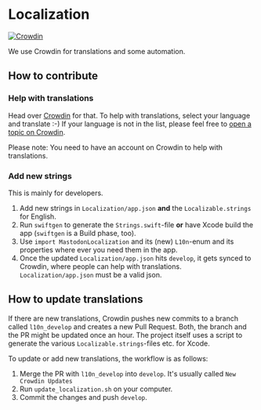 # Localization
[![Crowdin](https://badges.crowdin.net/mastodon-for-ios/localized.svg)](https://crowdin.com/project/mastodon-for-ios)

We use Crowdin for translations and some automation.

## How to contribute

### Help with translations

Head over [Crowdin][crowdin-mastodon-ios] for that. To help with translations, select your language and translate :-) If your language is not in the list, please feel free to [open a topic on Crowdin](crowdin-mastodon-ios-discussions).

Please note: You need to have an account on Crowdin to help with translations.

### Add new strings

This is mainly for developers.

1. Add new strings in `Localization/app.json` **and** the `Localizable.strings` for English.
2. Run `swiftgen` to generate the `Strings.swift`-file **or** have Xcode build the app (`swiftgen` is a Build phase, too).
3. Use `import MastodonLocalization` and its (new) `L10n`-enum and its properties where ever you need them in the app.
4. Once the updated `Localization/app.json` hits `develop`, it gets synced to Crowdin, where people can help with translations. `Localization/app.json` must be a valid json.

## How to update translations

If there are new translations, Crowdin pushes new commits to a branch called `l10n_develop` and creates a new Pull Request. Both, the branch and the PR might be updated once an hour. The project itself uses a script to generate the various `Localizable.strings`-files etc. for Xcode.

To update or add new translations, the workflow is as follows:

1. Merge the PR with `l10n_develop` into `develop`. It's usually called `New Crowdin Updates`
2. Run `update_localization.sh` on your computer.
3. Commit the changes and push `develop`.

[crowdin-mastodon-ios]: https://crowdin.com/project/mastodon-for-ios
[crowdin-mastodon-ios-discussions]: https://crowdin.com/project/mastodon-for-ios/discussions

